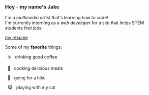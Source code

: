 ### Hey - my name's Jake

I'm a *multimedia artist* that's learning how to code!  
I'm currently interning as a *web developer* for a site that helps STEM students find jobs.  

[my resume](https://jakebytes.github.io/jakebytes/)  

Some of my **favorite** things:
<p> &nbsp ☕ &nbsp drinking good coffee </p>
<p> &nbsp 🍝 &nbsp cooking delicious meals </p>
<p> &nbsp 🥾 &nbsp going for a hike </p>
<p> &nbsp 😹 &nbsp playing with my cat </p>
